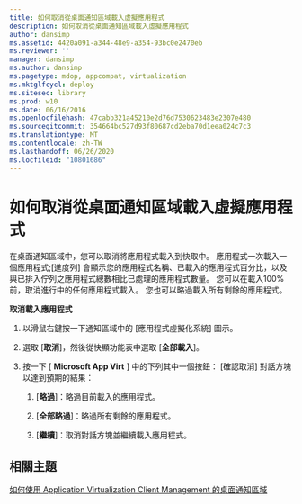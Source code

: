 ```yaml
---
title: 如何取消從桌面通知區域載入虛擬應用程式
description: 如何取消從桌面通知區域載入虛擬應用程式
author: dansimp
ms.assetid: 4420a091-a344-48e9-a354-93bc0e2470eb
ms.reviewer: ''
manager: dansimp
ms.author: dansimp
ms.pagetype: mdop, appcompat, virtualization
ms.mktglfcycl: deploy
ms.sitesec: library
ms.prod: w10
ms.date: 06/16/2016
ms.openlocfilehash: 47cabb321a45210e2d76d7530623483e2307e480
ms.sourcegitcommit: 354664bc527d93f80687cd2eba70d1eea024c7c3
ms.translationtype: MT
ms.contentlocale: zh-TW
ms.lasthandoff: 06/26/2020
ms.locfileid: "10801686"
---
```

# 如何取消從桌面通知區域載入虛擬應用程式


在桌面通知區域中，您可以取消將應用程式載入到快取中。 應用程式一次載入一個應用程式;[進度列] 會顯示您的應用程式名稱、已載入的應用程式百分比，以及與已排入佇列之應用程式總數相比已處理的應用程式數量。 您可以在載入100% 前，取消進行中的任何應用程式載入。 您也可以略過載入所有剩餘的應用程式。

**取消載入應用程式**

1.  以滑鼠右鍵按一下通知區域中的 [應用程式虛擬化系統] 圖示。

2.  選取 [**取消**]，然後從快顯功能表中選取 [**全部載入**]。

3.  按一下 [ **Microsoft App Virt** ] 中的下列其中一個按鈕： [確認取消] 對話方塊以達到預期的結果：

    1.  [**略過**]：略過目前載入的應用程式。

    2.  [**全部略過**]：略過所有剩餘的應用程式。

    3.  [**繼續**]：取消對話方塊並繼續載入應用程式。

## 相關主題


[如何使用 Application Virtualization Client Management 的桌面通知區域](how-to-use-the-desktop-notification-area-for-application-virtualization-client-management.md)

 

 





